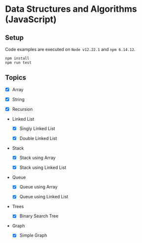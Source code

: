 # Data Structures and Algorithms (JavaScript)

## Setup

Code examples are executed on `Node v12.22.1` and `npm 6.14.12`.

```
npm install
npm run test
```

## Topics

- [x] Array

- [x] String

- [x] Recursion

- Linked List

    - [x] Singly Linked List

    - [x] Double Linked List

- Stack

    - [x] Stack using Array

    - [x] Stack using Linked List

- Queue

    - [x] Queue using Array

    - [x] Queue using Linked List

- Trees

    - [x] Binary Search Tree

- Graph

    - [x] Simple Graph

